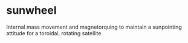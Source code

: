 # sunwheel
Internal mass movement and magnetorquing to maintain a sunpointing attitude for a toroidal, rotating satellite
